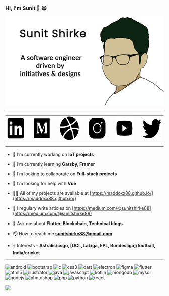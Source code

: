 ### Hi, I'm Sunit 👋 :smile:
<img src="https://github.com/Maddoxx88/Maddoxx88/blob/master/Portfolio%20Design%20GitHub.png" />

---

<table>
  <tr>
    <td><a href="https://www.linkedin.com/in/sunitshirke/" target="_blank"><img src="https://github.com/Maddoxx88/Maddoxx88/blob/master/linkedin-icon.png" width="65" height="65"/></a></td>
    <td></td>
    <td><a href="https://medium.com/@sunitshirke88"><img src="https://github.com/Maddoxx88/Maddoxx88/blob/master/medium-icon.png" width="75" height="75"/></a></td>
    <td></td>
    <td><a href="https://dribbble.com/sunit_shirke"><img src="https://github.com/Maddoxx88/Maddoxx88/blob/master/dribbble-icon.png" width="75" height="75"/></a></td>
    <td></td>
    <td><a href="https://www.instagram.com/sunit_shirke/"><img src="https://github.com/Maddoxx88/Maddoxx88/blob/master/instagram-icon.png" width="75" height="75"/></a></td>
    <td></td>
    <td><a href="https://www.youtube.com/channel/UC4yM7YN7-8W7AVRBsZzj5vg"><img src="https://github.com/Maddoxx88/Maddoxx88/blob/master/youtube-icon.png" width="75" height="75"/></a></td>
    <td></td>
    <td><a href="https://twitter.com/sunitshirke_88"><img src="https://github.com/Maddoxx88/Maddoxx88/blob/master/twitter-icon.png" width="75" height="75"/></a></td>
  </tr>
</table>

---

- 🔭 I’m currently working on **IoT projects**

- 🌱 I’m currently learning **Gatsby, Framer**

- 👯 I’m looking to collaborate on **Full-stack projects**

- 🤝 I’m looking for help with **Vue**

- 👨‍💻 All of my projects are available at [https://maddoxx88.github.io/](https://maddoxx88.github.io/)

- 📝 I regulary write articles on [https://medium.com/@sunitshirke88](https://medium.com/@sunitshirke88)

- 💬 Ask me about **Flutter, Blockchain, Technical blogs**

- 📫 How to reach me **sunitshirke88@gmail.com**

- ⚡ Interests - **Astralis/csgo, [UCL, LaLiga, EPL, Bundesliga]/football, India/cricket**


---

<p align="left"><img src="https://devicons.github.io/devicon/devicon.git/icons/android/android-original-wordmark.svg" alt="android" width="40" height="40"/> <img src="https://devicons.github.io/devicon/devicon.git/icons/bootstrap/bootstrap-plain.svg" alt="bootstrap" width="40" height="40"/> <img src="https://devicons.github.io/devicon/devicon.git/icons/c/c-original.svg" alt="c" width="40" height="40"/> <img src="https://devicons.github.io/devicon/devicon.git/icons/css3/css3-original-wordmark.svg" alt="css3" width="40" height="40"/> <img src="https://www.vectorlogo.zone/logos/dartlang/dartlang-icon.svg" alt="dart" width="40" height="40"/> <img src="https://devicons.github.io/devicon/devicon.git/icons/electron/electron-original.svg" alt="electron" width="40" height="40"/> <img src="https://www.vectorlogo.zone/logos/figma/figma-icon.svg" alt="figma" width="40" height="40"/> <img src="https://www.vectorlogo.zone/logos/flutterio/flutterio-icon.svg" alt="flutter" width="40" height="40"/> <img src="https://devicons.github.io/devicon/devicon.git/icons/html5/html5-original-wordmark.svg" alt="html5" width="40" height="40"/> <img src="https://www.vectorlogo.zone/logos/adobe_illustrator/adobe_illustrator-icon.svg" alt="illustrator" width="40" height="40"/> <img src="https://devicons.github.io/devicon/devicon.git/icons/java/java-original-wordmark.svg" alt="java" width="40" height="40"/> <img src="https://devicons.github.io/devicon/devicon.git/icons/javascript/javascript-original.svg" alt="javascript" width="40" height="40"/> <img src="https://www.vectorlogo.zone/logos/kotlinlang/kotlinlang-icon.svg" alt="kotlin" width="40" height="40"/> <img src="https://devicons.github.io/devicon/devicon.git/icons/mongodb/mongodb-original-wordmark.svg" alt="mongodb" width="40" height="40"/> <img src="https://devicons.github.io/devicon/devicon.git/icons/mysql/mysql-original-wordmark.svg" alt="mysql" width="40" height="40"/> <img src="https://devicons.github.io/devicon/devicon.git/icons/nodejs/nodejs-original-wordmark.svg" alt="nodejs" width="40" height="40"/> <img src="https://devicons.github.io/devicon/devicon.git/icons/photoshop/photoshop-plain.svg" alt="photoshop" width="40" height="40"/> <img src="https://devicons.github.io/devicon/devicon.git/icons/php/php-original.svg" alt="php" width="40" height="40"/> <img src="https://devicons.github.io/devicon/devicon.git/icons/python/python-original.svg" alt="python" width="40" height="40"/> <img src="https://devicons.github.io/devicon/devicon.git/icons/react/react-original-wordmark.svg" alt="react" width="40" height="40"/></p>


<img align="center" src="https://github-readme-stats.vercel.app/api?username=maddoxx88&hide=%5B%22issues%22%5D&title_color=000000&icon_color=000000&text_color=000000&bg_color=FFFFFF&line_height=48&show_icons=true" />
